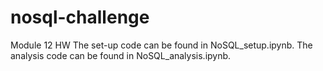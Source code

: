 # nosql-challenge
 Module 12 HW
The set-up code can be found in NoSQL_setup.ipynb. The analysis code can be found in NoSQL_analysis.ipynb. 
